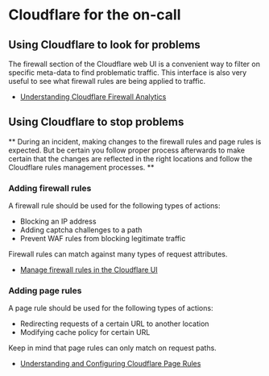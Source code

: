 # Cloudflare for the on-call

## Using Cloudflare to look for problems

The firewall section of the Cloudflare web UI is a convenient way to filter
on specific meta-data to find problematic traffic. This interface is also
very useful to see what firewall rules are being applied to traffic.

- [Understanding Cloudflare Firewall Analytics](https://support.cloudflare.com/hc/en-us/articles/360024520152-Understanding-Cloudflare-Firewall-Analytics)

## Using Cloudflare to stop problems

** During an incident, making changes to the firewall rules and page rules
is expected. But be certain you follow proper process afterwards to make
certain that the changes are reflected in the right locations and follow the
Cloudflare rules management processes. **

### Adding firewall rules
A firewall rule should be used for the following types of actions:

* Blocking an IP address
* Adding captcha challenges to a path
* Prevent WAF rules from blocking legitimate traffic

Firewall rules can match against many types of request attributes.

- [Manage firewall rules in the Cloudflare UI](https://developers.cloudflare.com/firewall/cf-dashboard)

### Adding page rules
A page rule should be used for the following types of actions:

* Redirecting requests of a certain URL to another location
* Modifying cache policy for certain URL

Keep in mind that page rules can only match on request paths.

- [Understanding and Configuring Cloudflare Page Rules](https://support.cloudflare.com/hc/en-us/articles/218411427-Understanding-and-Configuring-Cloudflare-Page-Rules-Page-Rules-Tutorial-)
